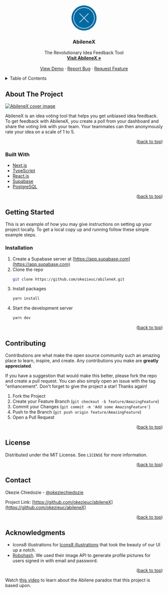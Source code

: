 <div id="top"></div>

<!-- PROJECT LOGO -->
<br />
<div align="center">
  <a href="https://github.com/okezieuc/abileneX">
    <img src="public/logo.png" alt="Logo" width="80" height="80">
  </a>

<h3 align="centera">AbileneX</h3>

  <p align="center">
    The Revolutionary Idea Feedback Tool
    <br />
    <a href="https://abilenex.vercel.app"><strong>Visit AbileneX »</strong></a>
    <br />
    <br />
    <a href="https://abilenex.vercel.app">View Demo</a>
    ·
    <a href="https://github.com/okezieuc/abileneX/issues">Report Bug</a>
    ·
    <a href="https://github.com/okezieuc/abileneX/issues">Request Feature</a>
  </p>
</div>

<!-- TABLE OF CONTENTS -->
<details>
  <summary>Table of Contents</summary>
  <ol>
    <li>
      <a href="#about-the-project">About The Project</a>
      <ul>
        <li><a href="#built-with">Built With</a></li>
      </ul>
    </li>
    <li>
      <a href="#getting-started">Getting Started</a>
      <ul>
        <li><a href="#installation">Installation</a></li>
      </ul>
    </li>
    <li><a href="#usage">Usage</a></li>
    <li><a href="#contributing">Contributing</a></li>
    <li><a href="#license">License</a></li>
    <li><a href="#contact">Contact</a></li>
    <li><a href="#acknowledgments">Acknowledgments</a></li>
  </ol>
</details>

<!-- ABOUT THE PROJECT -->

## About The Project

[![AbileneX cover image](https://user-images.githubusercontent.com/53785400/162690614-c6770b8c-b798-4074-9838-e71820f7a181.png)](https://abilenex.vercel.app)

AbileneX is an idea voting tool that helps you get unbiased idea feedback. To get feedback with AbileneX, you create a poll from your dashboard and share the voting link with your team. Your teammates can then anonymously rate your idea on a scale of 1 to 5.

<p align="right">(<a href="#top">back to top</a>)</p>

### Built With

- [Next.js](https://nextjs.org/)
- [TypeScript](https://www.typescriptlang.org/)
- [React.js](https://reactjs.org/)
- [Supabase](https://supabase.com/)
- [PostgreSQL](https://www.postgresql.org/)

<p align="right">(<a href="#top">back to top</a>)</p>

<!-- GETTING STARTED -->

## Getting Started

This is an example of how you may give instructions on setting up your project locally.
To get a local copy up and running follow these simple example steps.

### Installation

1. Create a Supabase server at [https://app.supabase.com](https://app.supabase.com)
2. Clone the repo
   ```sh
   git clone https://github.com/okezieuc/abileneX.git
   ```
3. Install packages
   ```sh
   yarn install
   ```
4. Start the development server
   ```sh
   yarn dev
   ```

<p align="right">(<a href="#top">back to top</a>)</p>

<!-- CONTRIBUTING -->

## Contributing

Contributions are what make the open source community such an amazing place to learn, inspire, and create. Any contributions you make are **greatly appreciated**.

If you have a suggestion that would make this better, please fork the repo and create a pull request. You can also simply open an issue with the tag "enhancement".
Don't forget to give the project a star! Thanks again!

1. Fork the Project
2. Create your Feature Branch (`git checkout -b feature/AmazingFeature`)
3. Commit your Changes (`git commit -m 'Add some AmazingFeature'`)
4. Push to the Branch (`git push origin feature/AmazingFeature`)
5. Open a Pull Request

<p align="right">(<a href="#top">back to top</a>)</p>

<!-- LICENSE -->

## License

Distributed under the MIT License. See `LICENSE` for more information.

<p align="right">(<a href="#top">back to top</a>)</p>

<!-- CONTACT -->

## Contact

Okezie Chiedozie - [@okeziechiedozie](https://twitter.com/okeziechiedozie)

Project Link: [https://github.com/okezieuc/abileneX](https://github.com/okezieuc/abileneX)

<p align="right">(<a href="#top">back to top</a>)</p>

<!-- ACKNOWLEDGMENTS -->

## Acknowledgments

- Icons8 illustrations for [Icons8 illustrations](https://icons8.com/illustrations) that took the beauty of our UI up a notch.
- [Robohash](https://robohash.org/). We used their image API to generate profile pictures for users signed in with email and password.

<p align="right">(<a href="#top">back to top</a>)</p>

Watch [this video](https://www.youtube.com/watch?v=icJK89nnf-Y) to learn about the Abilene paradox that this project is based upon.

